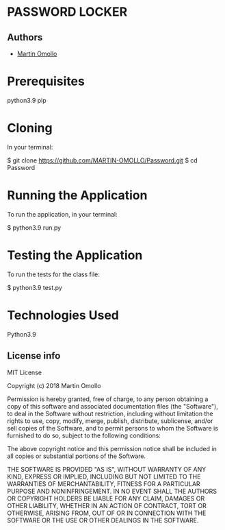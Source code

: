 # PASSWORD LOCKER

## Authors
- [Martin Omollo](https://github.com/MARTIN-OMOLLO/Password.git)
 



# Prerequisites
python3.9
pip



# Cloning
In your terminal:

  $ git clone https://github.com/MARTIN-OMOLLO/Password.git
  $ cd Password
# Running the Application
To run the application, in your terminal:

  $ python3.9 run.py
# Testing the Application
To run the tests for the class file:

  $ python3.9 test.py
  
# Technologies Used
Python3.9



## License info
MIT License

Copyright (c) 2018 Martin Omollo

Permission is hereby granted, free of charge, to any person obtaining a copy
of this software and associated documentation files (the "Software"), to deal
in the Software without restriction, including without limitation the rights
to use, copy, modify, merge, publish, distribute, sublicense, and/or sell
copies of the Software, and to permit persons to whom the Software is
furnished to do so, subject to the following conditions:

The above copyright notice and this permission notice shall be included in all
copies or substantial portions of the Software.

THE SOFTWARE IS PROVIDED "AS IS", WITHOUT WARRANTY OF ANY KIND, EXPRESS OR
IMPLIED, INCLUDING BUT NOT LIMITED TO THE WARRANTIES OF MERCHANTABILITY,
FITNESS FOR A PARTICULAR PURPOSE AND NONINFRINGEMENT. IN NO EVENT SHALL THE
AUTHORS OR COPYRIGHT HOLDERS BE LIABLE FOR ANY CLAIM, DAMAGES OR OTHER
LIABILITY, WHETHER IN AN ACTION OF CONTRACT, TORT OR OTHERWISE, ARISING FROM,
OUT OF OR IN CONNECTION WITH THE SOFTWARE OR THE USE OR OTHER DEALINGS IN THE
SOFTWARE.
